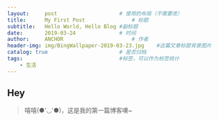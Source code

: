 ```yaml
---
layout:     post   				    # 使用的布局（不需要改）
title:      My First Post 				# 标题 
subtitle:   Hello World, Hello Blog #副标题
date:       2019-03-24 				# 时间
author:     ANCHOR 						# 作者
header-img: img/BingWallpaper-2019-03-23.jpg 	#这篇文章标题背景图片
catalog: true 						# 是否归档
tags:								#标签，可以作为标签统计
    - 生活
---
```


## Hey
>嘻嘻(●'◡'●)，这是我的第一篇博客噢~
